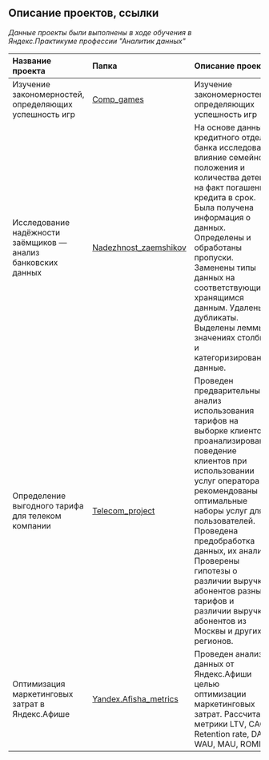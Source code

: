 ## Описание проектов, ссылки

*Данные проекты были выполнены в ходе обучения в Яндекс.Практикуме профессии "Аналитик данных"*

| Название проекта | Папка | Описание проекта |
| :-------------------- | :--------------------- |:---------------------------|
| Изучение закономерностей, определяющих успешность игр | [Comp_games](https://github.com/wonderland5577/show_projects/tree/main/Comp_games) | Изучение закономерностей, определяющих успешность игр | Выявлены параметры, определяющие успешность игры в разных регионах мира. На основании этого подготовлен отчет для магазина компьютерных игр для планирования рекламных кампаний. Проведена предобработка данных, анализ. Выбран актуальный период для анализа. Составлены портреты пользователей каждого региона. Проверены гипотезы: средние пользовательские рейтинги платформ Xbox One и PC одинаковые; средние пользовательские рейтинги жанров Action и Sports разные. При анализе использовал критерий Стьюдента для независимых выборок. |
| Исследование надёжности заёмщиков — анализ банковских данных | [Nadezhnost_zaemshikov](https://github.com/wonderland5577/show_projects/tree/main/Nadezhnost_zaemshikov) |На основе данных кредитного отдела банка исследовал влияние семейного положения и количества детей на факт погашения кредита в срок. Была получена информация о данных. Определены и обработаны пропуски. Заменены типы данных на соответствующие хранящимся данным. Удалены дубликаты. Выделены леммы в значениях столбца и категоризированны данные.|
| Определение выгодного тарифа для телеком компании | [Telecom_project](https://github.com/wonderland5577/show_projects/tree/main/Telecom_project) | Проведен предварительный анализ использования тарифов на выборке клиентов, проанализировано поведение клиентов при использовании услуг оператора и рекомендованы оптимальные наборы услуг для пользователей. Проведена предобработка данных, их анализ. Проверены гипотезы о различии выручки абонентов разных тарифов и различии выручки абонентов из Москвы и других регионов. |
| Оптимизация маркетинговых затрат в Яндекс.Афише | [Yandex.Afisha_metrics](https://github.com/wonderland5577/show_projects/tree/main/Yandex.Afisha_metrics) | Проведен анализ данных от Яндекс.Афиши целью оптимизации маркетинговых затрат. Рассчитаны метрики LTV, CAC, Retention rate, DAU, WAU, MAU, ROMI |
